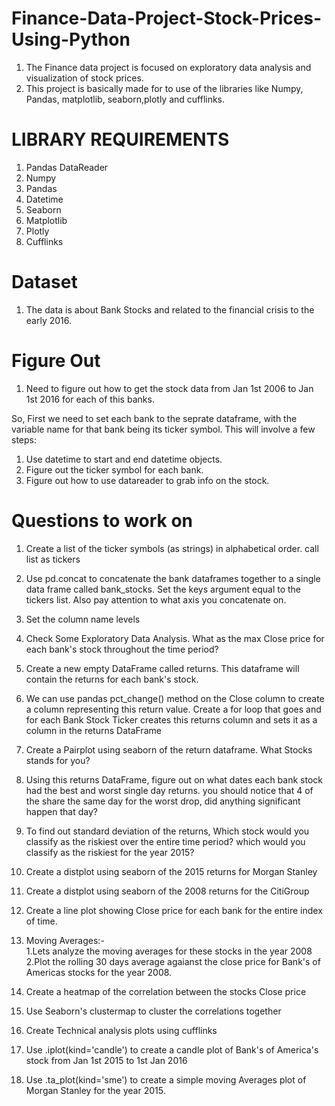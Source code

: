 # Finance-Data-Project-Stock-Prices-Using-Python
1. The Finance data project is focused on exploratory data analysis and visualization of stock prices.  
2. This project is basically made for to use of the libraries like Numpy, Pandas, matplotlib, seaborn,plotly and cufflinks.


# LIBRARY REQUIREMENTS 
1. Pandas DataReader
2. Numpy
3. Pandas
4. Datetime
5. Seaborn
6. Matplotlib
7. Plotly
8. Cufflinks

# Dataset
1. The data is about Bank Stocks and related to the financial crisis to the early 2016. 

# Figure Out
1. Need to figure out how to get the stock data from Jan 1st 2006 to Jan 1st 2016 for each of this banks.

So, First we need to set each bank to the seprate dataframe, with the variable name for that bank being its ticker symbol. This will involve a few steps:
   1. Use datetime to start and end datetime objects.
   2. Figure out the ticker symbol for each bank.
   3. Figure out how to use datareader to grab info on the stock.

# Questions to work on

1. Create a list of the ticker symbols (as strings) in alphabetical order. call list as tickers
2. Use pd.concat to concatenate the bank dataframes together to a single data frame called bank_stocks. Set the keys argument equal to the tickers list. Also pay attention to what axis you concatenate on.
3. Set the column name levels
4. Check Some Exploratory Data Analysis. What as the max Close price for each bank's stock throughout the time period?
5. Create a new empty DataFrame called returns. This dataframe will contain the returns for each bank's stock.
6. We can use pandas pct_change() method on the Close column to create a column representing this return value. Create a for loop that goes and for each Bank Stock Ticker creates this returns column and sets it as a column in the returns DataFrame
7. Create a Pairplot using seaborn of the return dataframe. What Stocks stands for you?
8. Using this returns DataFrame, figure out on what dates each bank stock had the best and worst single day returns. you should notice that 4 of the share the same day for the worst drop, did anything significant happen that day?
9. To find out standard deviation of the returns, Which stock would you classify as the riskiest over the entire time period? which would you classify as the riskiest for the year 2015?
10. Create a distplot using seaborn of the 2015 returns for Morgan Stanley
11. Create a distplot using seaborn of the 2008 returns for the CitiGroup
12. Create a line plot showing Close price for each bank for the entire index of time.
13. Moving Averages:-  
                     1.Lets analyze the moving averages for these stocks in the year 2008
                     2.Plot the rolling 30 days average agaianst the close price for Bank's of Americas stocks for the year 2008.  

14. Create a heatmap of the correlation between the stocks Close price
15. Use Seaborn's clustermap to cluster the correlations together
16. Create Technical analysis plots using cufflinks
17. Use .iplot(kind='candle') to create a candle plot of Bank's of America's stock from Jan 1st 2015 to 1st Jan 2016
18. Use .ta_plot(kind='sme') to create a simple moving Averages plot of Morgan Stanley for the year 2015.



